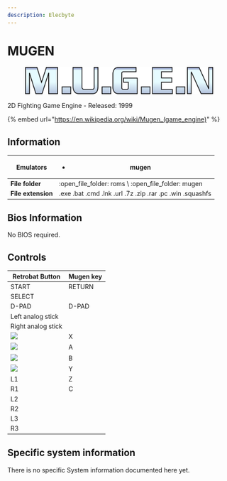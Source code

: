 ```yaml
---
description: Elecbyte
---
```


# MUGEN

<div align="left">

<figure><img src="https://raw.githubusercontent.com/fabricecaruso/es-theme-carbon/52ff37c9e265587d006945a2ba695b5a962b3a3d/art/logos/mugen.svg" alt=""><figcaption></figcaption></figure>

</div>

2D Fighting Game Engine - Released: 1999

{% embed url="https://en.wikipedia.org/wiki/Mugen_(game_engine)" %}

## Information

| **Emulators**      | <ul><li>mugen</li></ul>                                   |
| ------------------ | --------------------------------------------------------- |
| **File folder**    | :open\_file\_folder: roms \ :open\_file\_folder: mugen    |
| **File extension** | .exe .bat .cmd .lnk .url .7z .zip .rar .pc .win .squashfs |

## Bios Information

No BIOS required.

## Controls

| Retrobat Button                                       | Mugen key |
| ----------------------------------------------------- | --------- |
| START                                                 | RETURN    |
| SELECT                                                |           |
| D-PAD                                                 | D-PAD     |
| Left analog stick                                     |           |
| Right analog stick                                    |           |
| ![](<../../../.gitbook/assets/image (2) (1) (1).png>) | X         |
| ![](<../../../.gitbook/assets/image (1) (2) (1).png>) | A         |
| ![](<../../../.gitbook/assets/image (4) (1).png>)     | B         |
| ![](<../../../.gitbook/assets/image (3) (1) (2).png>) | Y         |
| L1                                                    | Z         |
| R1                                                    | C         |
| L2                                                    |           |
| R2                                                    |           |
| L3                                                    |           |
| R3                                                    |           |

## Specific system information

There is no specific System information documented here yet.
